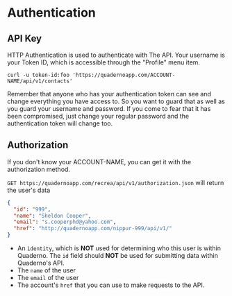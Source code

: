 # Authentication

## API Key

HTTP Authentication is used to authenticate with The API. Your username is your Token ID, which is accessible through the "Profile" menu item.

```shell
curl -u token-id:foo 'https://quadernoapp.com/ACCOUNT-NAME/api/v1/contacts'
```

Remember that anyone who has your authentication token can see and change everything you have access to. So you want to guard that as well as you guard your username and password. If you come to fear that it has been compromised, just change your regular password and the authentication token will change too.

## Authorization

If you don't know your ACCOUNT-NAME, you can get it with the authorization method.  

`GET https://quadernoapp.com/recrea/api/v1/authorization.json` will return the user's data

```json
{
  "id": "999",
  "name": "Sheldon Cooper",
  "email": "s.cooperphd@yahoo.com",
  "href": "http://quadernoapp.com/nippur-999/api/v1/"
}
```
* An `identity`, which is **NOT** used for determining who this user is within Quaderno. The `id` field should **NOT** be used for submitting data within Quaderno's API.
* The `name` of the user
* The `email` of the user
* The account's `href` that you can use to make requests to the API.

